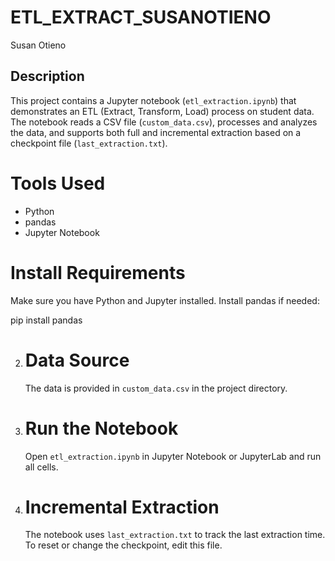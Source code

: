# ETL_EXTRACT_SUSANOTIENO
Susan Otieno
## Description

This project contains a Jupyter notebook (`etl_extraction.ipynb`) that demonstrates an ETL (Extract, Transform, Load) process on student data. The notebook reads a CSV file (`custom_data.csv`), processes and analyzes the data, and supports both full and incremental extraction based on a checkpoint file (`last_extraction.txt`).

#  Tools Used

- Python
- pandas
- Jupyter Notebook
  
#  Install Requirements  
   Make sure you have Python and Jupyter installed. Install pandas if needed:
   
   pip install pandas
   

2. #  Data Source 
   The data is provided in `custom_data.csv` in the project directory.

3. #  Run the Notebook  
   Open `etl_extraction.ipynb` in Jupyter Notebook or JupyterLab and run all cells.

4. #  Incremental Extraction 
   The notebook uses `last_extraction.txt` to track the last extraction time. To reset or change the checkpoint, edit this file.
